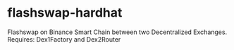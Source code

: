 # flashswap-hardhat
Flashswap on Binance Smart Chain between two Decentralized Exchanges.
<br /> 
Requires:
Dex1Factory and Dex2Router 
